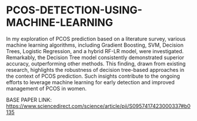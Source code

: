 # PCOS-DETECTION-USING-MACHINE-LEARNING
In my exploration of PCOS prediction based on a literature survey, various machine learning algorithms, including Gradient Boosting, SVM, Decision Trees, Logistic Regression, and a hybrid RF-LR model, were investigated. Remarkably, the Decision Tree model consistently demonstrated superior accuracy, outperforming other methods. This finding, drawn from existing research, highlights the robustness of decision tree-based approaches in the context of PCOS prediction. Such insights contribute to the ongoing efforts to leverage machine learning for early detection and improved management of PCOS in women.

BASE PAPER LINK: https://www.sciencedirect.com/science/article/pii/S0957417423000337#b0135
